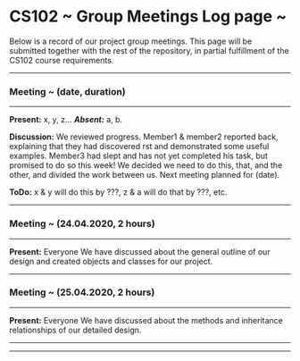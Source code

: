 # CS102 ~ Group Meetings Log page ~

Below is a record of our project group meetings. This page will be submitted together with the rest of the repository, in partial fulfillment of the CS102 course requirements.

****
### Meeting ~ (date, duration)
****
**Present:** x, y, z...   _**Absent:**_  a, b.

**Discussion:** 
We reviewed progress. Member1 & member2 reported back, explaining that they had discovered rst and demonstrated some useful examples. Member3 had slept and has not yet completed his task, but promised to do so this week! We decided we need to do this, that, and the other, and divided the work between us. Next meeting planned for (date).

**ToDo:** x & y will do this by ???, z & a will do that by ???, etc.

****
### Meeting ~ (24.04.2020, 2 hours)
****
**Present:** Everyone
We have discussed about the general outline of our design and created objects and classes for our project.

****
### Meeting ~ (25.04.2020, 2 hours)
****
**Present:** Everyone
We have discussed about the methods and inheritance relationships of our detailed design.

****
****
